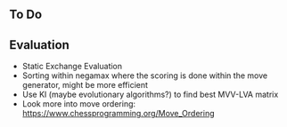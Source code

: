 To Do
--------

## Evaluation
- Static Exchange Evaluation
- Sorting within negamax where the scoring is done within the move generator, might be more efficient
- Use KI (maybe evolutionary algorithms?) to find best MVV-LVA matrix
- Look more into move ordering: https://www.chessprogramming.org/Move_Ordering